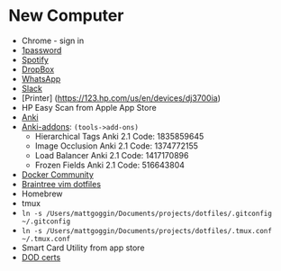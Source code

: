 # New Computer
* Chrome - sign in
* [1password](https://1password.com/)
* [Spotify](https://www.spotify.com/us/download/other/)
* [DropBox](https://www.dropbox.com)
* [WhatsApp](https://www.whatsapp.com/download)
* [Slack](https://slack.com/downloads/mac)
* [Printer] (https://123.hp.com/us/en/devices/dj3700ia) 
* HP Easy Scan from Apple App Store
* [Anki](https://apps.ankiweb.net/)
* [Anki-addons](https://medshamim.com/med/must-have-anki-add-ons): `(tools->add-ons)`
  * Hierarchical Tags Anki 2.1 Code: 1835859645
  * Image Occlusion Anki 2.1 Code: 1374772155
  * Load Balancer Anki 2.1 Code: 1417170896
  * Frozen Fields Anki 2.1 Code: 516643804
* [Docker Community](https://hub.docker.com/editions/community/docker-ce-desktop-mac/)
* [Braintree vim dotfiles](https://github.com/braintreeps/vim_dotfiles)
* Homebrew
* tmux
* `ln -s /Users/mattgoggin/Documents/projects/dotfiles/.gitconfig ~/.gitconfig`
* `ln -s /Users/mattgoggin/Documents/projects/dotfiles/.tmux.conf ~/.tmux.conf`
* Smart Card Utility from app store
* [DOD certs](https://militarycac.com/macnotes.htm)

